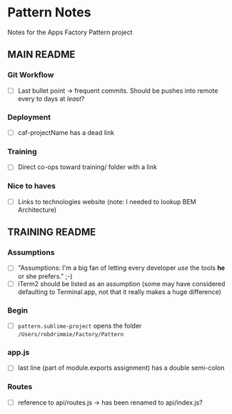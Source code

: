 Pattern Notes
=============
Notes for the Apps Factory Pattern project

## MAIN README
### Git Workflow
- [ ] Last bullet point -> frequent commits. Should be pushes into remote every to days at *least*?

### Deployment
- [ ] caf-projectName has a dead link

### Training
- [ ] Direct co-ops toward training/ folder with a link

### Nice to haves
- [ ] Links to technologies website (note: I needed to lookup BEM Architecture)

## TRAINING README
### Assumptions
- [ ] "Assumptions: I'm a big fan of letting every developer *use* the tools **he** or she prefers." ;-)
- [ ] iTerm2 should be listed as an assumption (some may have considered defaulting to Terminal.app, not that it really makes a huge difference)

### Begin
- [ ] `pattern.sublime-project` opens the folder `/Users/robdrimmie/Factory/Pattern`

### app.js
- [ ] last line (part of module.exports assignment) has a double semi-colon

### Routes
- [ ] reference to api/routes.js -> has been renamed to api/index.js?
